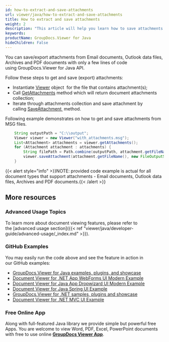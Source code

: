 ```yaml
---
id: how-to-extract-and-save-attachments
url: viewer/java/how-to-extract-and-save-attachments
title: How to extract and save attachments
weight: 2
description: "This article will help you learn how to save attachments from PDF document, Outlook data file or email with file viewer by GroupDocs."
keywords: 
productName: GroupDocs.Viewer for Java
hideChildren: False
---
```

You can save/export attachments from Email documents, Outlook data files, Archives and PDF documents with only a few lines of code using GroupDocs.Viewer for Java API.

Follow these steps to get and save (export) attachments:

*   Instantiate [Viewer](https://apireference.groupdocs.com/java/viewer/groupdocs.viewer/viewer) object  for the file that contains attachment(s);
*   Call [GetAttachments](https://apireference.groupdocs.com/java/viewer/groupdocs.viewer/viewer/methods/getattachments) method which will return document attachments collection;
*   Iterate through attachments collection and save attachment by calling [SaveAttachment ](https://apireference.groupdocs.com/java/viewer/groupdocs.viewer/viewer/methods/saveattachment) method.

Following example demonstrates on how to get and save attachments from MSG files.

```java
    String outputPath = "C:\\output";
    Viewer viewer = new Viewer("with_attachments.msg");
    List<Attachment> attachments = viewer.getAttachments();
    for (Attachment attachment : attachments) {
        String filePath = Path.combine(outputPath, attachment.getFileName());
        viewer.saveAttachment(attachment.getFileName(), new FileOutputStream(filePath));
    }
```

{{< alert style="info" >}}NOTE: provided code example is actual for all document types that support attachments - Email documents, Outlook data files, Archives and PDF documents.{{< /alert >}}

## More resources
### Advanced Usage Topics
To learn more about document viewing features, please refer to the [advanced usage section]({{< ref "viewer/java/developer-guide/advanced-usage/_index.md" >}}).

### GitHub Examples
You may easily run the code above and see the feature in action in our GitHub examples:
*   [GroupDocs.Viewer for Java examples, plugins, and showcase](https://github.com/groupdocs-viewer/GroupDocs.Viewer-for-Java)
*   [Document Viewer for .NET App WebForms UI Modern Example](https://github.com/groupdocs-viewer/GroupDocs.Viewer-for-Java-WebForms)    
*   [Document Viewer for Java App Dropwizard UI Modern Example](https://github.com/groupdocs-viewer/GroupDocs.Viewer-for-Java-Dropwizard)    
*   [Document Viewer for Java Spring UI Example](https://github.com/groupdocs-viewer/GroupDocs.Viewer-for-Java-Spring)
*   [GroupDocs.Viewer for .NET samples, plugins and showcase](https://github.com/groupdocs-viewer/GroupDocs.Viewer-for-.NET)
*   [Document Viewer for .NET MVC UI Example](https://github.com/groupdocs-viewer/GroupDocs.Viewer-for-Java-MVC)     

### Free Online App
Along with full-featured Java library we provide simple but powerful free Apps.
You are welcome to view Word, PDF, Excel, PowerPoint documents with free to use online **[GroupDocs Viewer App](https://products.groupdocs.app/viewer)**.